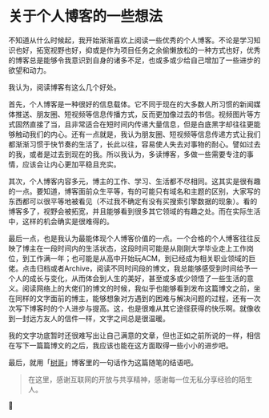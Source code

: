 # 关于个人博客的一些想法


不知道从什么时候起，我开始渐渐喜欢上阅读一些优秀的个人博客。不论是学习知识也好，拓宽视野也好，抑或是作为项目任务之余偷懒放松的一种方式也好，优秀的博客总是能够令我意识到自身的诸多不足，也或多或少给自己增加了一些进步的欲望和动力。

我认为，阅读博客有这么几个好处。

首先，个人博客是一种很好的信息载体。它不同于现在的大多数人所习惯的新闻媒体推送、朋友圈、短视频等信息传播方式，反而更加像过去的书信。视频图片等方式固然直接了当，且非常适合在短时间内传递大量信息，但是白底黑字却往往更能够触动我们的内心。还有一点就是，我认为朋友圈、短视频等信息传递方式让我们都渐渐习惯于快节奏的生活了，长此以往，容易使人失去对事物的耐心。譬如过去的我，或者是过去到现在的我。所以我认为，多读博客，多做一些需要专注的事情，应该会让内心更加平稳且充实。

其次，个人博客内容多元，博主的工作、学习、生活都不尽相同。这其实是很有趣的一点。要知道，博客面前众生平等，有的可能只有域名和主题的区别，大家写的东西都可以很平等地被看见（不过我不确定有没有买搜索引擎数据的现象）。看的博客多了，视野会被拓宽，并且能够看到很多其它领域的有趣之处。而在实际生活中，这样的机会确实是很难得的。

最后一点，也是我认为最能体现个人博客价值的一点。一个合格的个人博客往往反映了博主在一段时间内的生活状态，这段时间可能是从刚刚大学毕业走上工作岗位，到工作满一年；也可能是从高中开始玩ACM，到已经成为相关职业领域的巨佬。点击归档或者Archive，阅读不同时间段的博文，我总能够感受到时间给予一个人的成长与变化，从而体会到人生的美好，甚至或多或少领悟了一些生活的意义。阅读网络上的大佬们的博文的时候，我似乎也能够看到发布这篇博文之前，坐在同样的文字面前的博主，能够想象对方遇到的困难与解决问题的过程，还有一次次写下博客时的个人进步与提高。这，也是很难从其它途径获得的快乐啊。就像收到一封远方友人的信件一样，文字之间总是很温暖。

我的文字功底暂时还很难写出让自己满意的文章，但也正如之前所说的一样，相信在写下一篇篇博文的之后，我应该也能在这方面取得一些小小的进步吧。

最后，就用「[树哥](https://www.imwzk.com/posts/2020-07-19-why-i-choose-to-work-after-graduation/)」博客里的一句话作为这篇随笔的结语吧。

> 在这里，感谢互联网的开放与共享精神，感谢每一位无私分享经验的陌生人。

🙂

